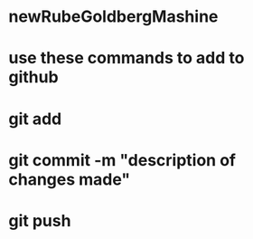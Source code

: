 # newRubeGoldbergMashine

# use these commands to add to github

# git add

# git commit -m "description of changes made"

# git push

